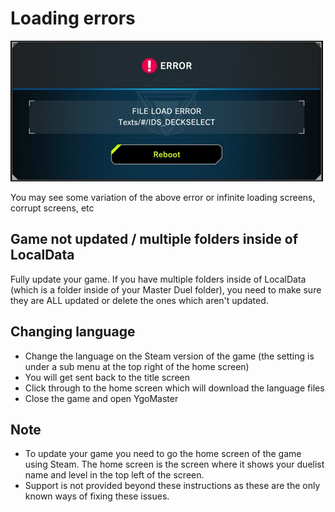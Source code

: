 # Loading errors

![Alt text](Pics/LoadError.jpg)

You may see some variation of the above error or infinite loading screens, corrupt screens, etc

## Game not updated / multiple folders inside of LocalData

Fully update your game. If you have multiple folders inside of LocalData (which is a folder inside of your Master Duel folder), you need to make sure they are ALL updated or delete the ones which aren't updated.

## Changing language

- Change the language on the Steam version of the game (the setting is under a sub menu at the top right of the home screen)
- You will get sent back to the title screen
- Click through to the home screen which will download the language files
- Close the game and open YgoMaster

## Note

- To update your game you need to go the home screen of the game using Steam. The home screen is the screen where it shows your duelist name and level in the top left of the screen.
- Support is not provided beyond these instructions as these are the only known ways of fixing these issues.
